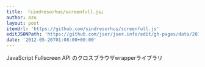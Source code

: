 ```yaml
---
title: 『sindresorhus/screenfull.js』
author: azu
layout: post
itemUrl: 'https://github.com/sindresorhus/screenfull.js'
editJSONPath: 'https://github.com/jser/jser.info/edit/gh-pages/data/2012/05/index.json'
date: '2012-05-26T01:08:00+00:00'
---
```

JavaScript Fullscreen API のクロスブラウザwrapperライブラリ

